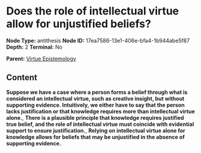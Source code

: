 # Does the role of intellectual virtue allow for unjustified beliefs?

**Node Type:** antithesis
**Node ID:** 17ea7586-13e1-406e-bfa4-1b944abe5f87
**Depth:** 2
**Terminal:** No

**Parent:** [Virtue Epistemology](virtue-epistemology.md)

## Content

**Suppose we have a case where a person forms a belief through what is considered an intellectual virtue, such as creative insight, but without supporting evidence. Intuitively, we either have to say that the person lacks justification or that knowledge requires more than intellectual virtue alone.**, **There is a plausible principle that knowledge requires justified true belief, and the role of intellectual virtue must coincide with evidential support to ensure justification.**, **Relying on intellectual virtue alone for knowledge allows for beliefs that may be unjustified in the absence of supporting evidence.**

